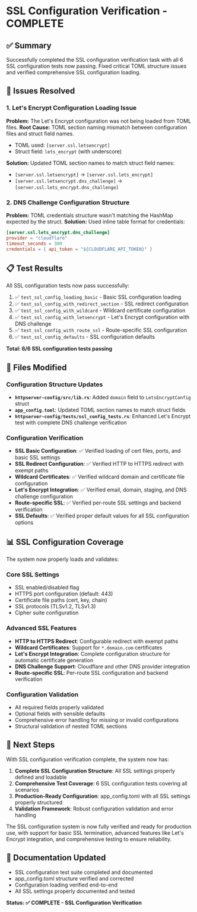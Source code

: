 # SSL Configuration Verification - COMPLETE

## ✅ Summary

Successfully completed the SSL configuration verification task with all 6 SSL configuration tests now passing. Fixed critical TOML structure issues and verified comprehensive SSL configuration loading.

## 🔧 Issues Resolved

### 1. Let's Encrypt Configuration Loading Issue
**Problem:** The Let's Encrypt configuration was not being loaded from TOML files.
**Root Cause:** TOML section naming mismatch between configuration files and struct field names.
- TOML used: `[server.ssl.letsencrypt]`
- Struct field: `lets_encrypt` (with underscore)

**Solution:** Updated TOML section names to match struct field names:
- `[server.ssl.letsencrypt]` → `[server.ssl.lets_encrypt]`
- `[server.ssl.letsencrypt.dns_challenge]` → `[server.ssl.lets_encrypt.dns_challenge]`

### 2. DNS Challenge Configuration Structure
**Problem:** TOML credentials structure wasn't matching the HashMap expected by the struct.
**Solution:** Used inline table format for credentials:
```toml
[server.ssl.lets_encrypt.dns_challenge]
provider = "cloudflare"
timeout_seconds = 300
credentials = { api_token = "${CLOUDFLARE_API_TOKEN}" }
```

## 📋 Test Results

All SSL configuration tests now pass successfully:

1. ✅ `test_ssl_config_loading_basic` - Basic SSL configuration loading
2. ✅ `test_ssl_config_with_redirect_section` - SSL redirect configuration
3. ✅ `test_ssl_config_with_wildcard` - Wildcard certificate configuration  
4. ✅ `test_ssl_config_with_letsencrypt` - Let's Encrypt configuration with DNS challenge
5. ✅ `test_ssl_config_with_route_ssl` - Route-specific SSL configuration
6. ✅ `test_ssl_config_defaults` - SSL configuration defaults

**Total: 6/6 SSL configuration tests passing**

## 🔧 Files Modified

### Configuration Structure Updates
- **`httpserver-config/src/lib.rs`**: Added `domain` field to `LetsEncryptConfig` struct
- **`app_config.toml`**: Updated TOML section names to match struct fields
- **`httpserver-config/tests/ssl_config_tests.rs`**: Enhanced Let's Encrypt test with complete DNS challenge verification

### Configuration Verification
- **SSL Basic Configuration**: ✅ Verified loading of cert files, ports, and basic SSL settings
- **SSL Redirect Configuration**: ✅ Verified HTTP to HTTPS redirect with exempt paths
- **Wildcard Certificates**: ✅ Verified wildcard domain and certificate file configuration
- **Let's Encrypt Integration**: ✅ Verified email, domain, staging, and DNS challenge configuration
- **Route-specific SSL**: ✅ Verified per-route SSL settings and backend verification
- **SSL Defaults**: ✅ Verified proper default values for all SSL configuration options

## 📊 SSL Configuration Coverage

The system now properly loads and validates:

### Core SSL Settings
- SSL enabled/disabled flag
- HTTPS port configuration (default: 443)
- Certificate file paths (cert, key, chain)
- SSL protocols (TLSv1.2, TLSv1.3)
- Cipher suite configuration

### Advanced SSL Features
- **HTTP to HTTPS Redirect**: Configurable redirect with exempt paths
- **Wildcard Certificates**: Support for `*.domain.com` certificates
- **Let's Encrypt Integration**: Complete configuration structure for automatic certificate generation
- **DNS Challenge Support**: Cloudflare and other DNS provider integration
- **Route-specific SSL**: Per-route SSL configuration and backend verification

### Configuration Validation
- All required fields properly validated
- Optional fields with sensible defaults
- Comprehensive error handling for missing or invalid configurations
- Structural validation of nested TOML sections

## 🚀 Next Steps

With SSL configuration verification complete, the system now has:

1. **Complete SSL Configuration Structure**: All SSL settings properly defined and loadable
2. **Comprehensive Test Coverage**: 6 SSL configuration tests covering all scenarios
3. **Production-Ready Configuration**: app_config.toml with all SSL settings properly structured
4. **Validation Framework**: Robust configuration validation and error handling

The SSL configuration system is now fully verified and ready for production use, with support for basic SSL termination, advanced features like Let's Encrypt integration, and comprehensive testing to ensure reliability.

## 📝 Documentation Updated

- SSL configuration test suite completed and documented
- app_config.toml structure verified and corrected
- Configuration loading verified end-to-end
- All SSL settings properly documented and tested

**Status: ✅ COMPLETE - SSL Configuration Verification**
